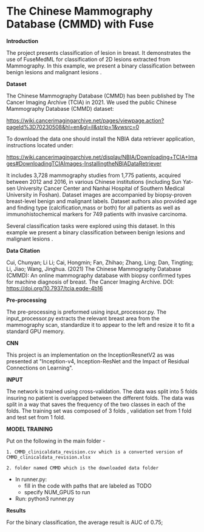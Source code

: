 # The Chinese Mammography Database (CMMD) with Fuse
**Introduction**

The project presents classification of lesion in breast.
It demonstrates the use of FuseMedML for classification of 2D lesions extracted from Mammography.
In this example, we present a binary classification between benign lesions and malignant lesions .

  
**Dataset**

The Chinese Mammography Database (CMMD) has been published by The Cancer Imaging Archive (TCIA) in 2021. 
We used the public Chinese Mammography Database (CMMD) dataset:

https://wiki.cancerimagingarchive.net/pages/viewpage.action?pageId%3D70230508&hl=en&gl=il&strip=1&vwsrc=0

To download the data one should install the NBIA data retriever application, instructions located under:

https://wiki.cancerimagingarchive.net/display/NBIA/Downloading+TCIA+Images#DownloadingTCIAImages-InstallingtheNBIADataRetriever

It includes 3,728 mammography studies from 1,775 patients, acquired between 2012
and 2016, in various Chinese institutions (including Sun Yat-sen University Cancer Center and Nanhai Hospital of Southern Medical University in Foshan).
Dataset images are accompanied by biopsy-proven breast-level benign and malignant labels. 
Dataset authors also provided age and finding type (calcification,mass or both) for all patients as well as immunohistochemical markers for 749 patients with invasive carcinoma.

Several classification tasks were explored using this dataset. In this example we present a binary classification between benign lesions and malignant lesions .

**Data Citation**

Cui, Chunyan; Li Li; Cai, Hongmin; Fan, Zhihao; Zhang, Ling; Dan, Tingting; Li, Jiao; Wang, Jinghua. (2021) The Chinese Mammography Database (CMMD): An online mammography database with biopsy confirmed types for machine diagnosis of breast. The Cancer Imaging Archive. DOI: https://doi.org/10.7937/tcia.eqde-4b16


**Pre-processing**

The pre-processing is preformed using input_processor.py.
The input_processor.py extracts the relevant breast area from the mammography scan, standardize it to appear to the left and resize it to fit a standard GPU memory.


**CNN**

This project is an implementation on the InceptionResnetV2 as was presented at 
"Inception-v4, Inception-ResNet and the Impact of Residual Connections on Learning". 

**INPUT**

The network is trained using cross-validation. 
The data was split into 5 folds insuring no patient is overlapped between the different folds. The data was split in 
a way that saves the frequency of the two classes in each of the folds.
The training set was composed of 3 folds , validation set from 1 fold and test set from 1 fold.



**MODEL TRAINING**

Put on the following in the main folder  - 

    1. CMMD_clinicaldata_revision.csv which is a converted version of CMMD_clinicaldata_revision.xlsx 
    
    2. folder named CMMD which is the downloaded data folder
    
* In runner.py:
    - fill in the code with paths that are labeled as TODO
    - specify NUM_GPUS to run
* Run:
    python3 runner.py   

**Results**

For the binary classification, the average result is AUC of 0.75; 
